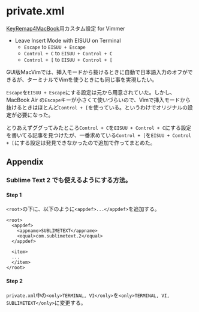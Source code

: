 # private.xml

[KeyRemap4MacBook](http://pqrs.org/macosx/keyremap4macbook/index.html.ja)用カスタム設定 for Vimmer

- Leave Insert Mode with EISUU on Terminal
	- `Escape` to `EISUU + Escape`
	- `Control + C` to `EISUU + Control + C`
	- `Control + [` to `EISUU + Control + [`

GUI版MacVimでは、挿入モードから抜けるときに自動で日本語入力のオフができるが、ターミナルでVimを使うときにも同じ事を実現したい。

`Escape`を`EISUU + Escape`にする設定は元から用意されていた。しかし、MacBook Air の`Escape`キーが小さくて使いづらいので、Vimで挿入モードから抜けるときはほとんど`Control + [`を使っている。というわけでオリジナルの設定が必要になった。

とりあえずググってみたところ`Control + C`を`EISUU + Control + C`にする設定を書いてる記事を見つけたが、一番求めている`Control + [`を`EISUU + Control + [`にする設定は発見できなかったので追加で作ってまとめた。

## Appendix

### Sublime Text 2 でも使えるようにする方法。

#### Step 1

`<root>`の下に、以下のように`<appdef>...</appdef>`を追加する。

```
<root>
  <appdef>
    <appname>SUBLIMETEXT</appname>
    <equal>com.sublimetext.2</equal>
  </appdef>

  <item>
  ...
  </item>
</root>
```

#### Step 2

`private.xml`中の`<only>TERMINAL, VI</only>`を`<only>TERMINAL, VI, SUBLIMETEXT</only>`に変更する。
